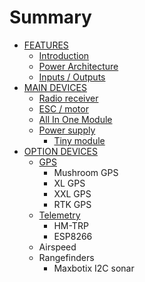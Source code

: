 # Summary

* [FEATURES](README.md)
  * [Introduction](introduction.md)
  * [Power Architecture](power-architecture.md)
  * [Inputs / Outputs](inputs-outputs.md)
* [MAIN DEVICES](main-devices.md)
  * [Radio receiver](main-devices/radio-receiver.md)
  * [ESC / motor](main-devices/esc-motor.md)
  * [All In One Module](main-devices/all-in-one-module.md)
  * [Power supply](main-devices/power-supply.md)
    * [Tiny module](main-devices/power-supply/tiny-module.md)
* [OPTION DEVICES](option-devices.md)
  * [GPS](option-devices/gps.md)
    * Mushroom GPS
    * XL GPS
    * XXL GPS
    * RTK GPS
  * [Telemetry](option-devices/telemetry.md)
    * HM-TRP
    * ESP8266
  * Airspeed
  * Rangefinders
    * Maxbotix I2C sonar

